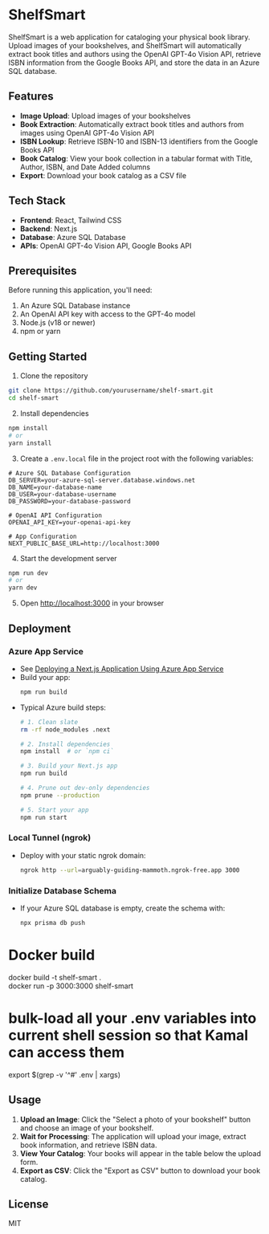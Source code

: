 # ShelfSmart

ShelfSmart is a web application for cataloging your physical book library. Upload images of your bookshelves, and ShelfSmart will automatically extract book titles and authors using the OpenAI GPT-4o Vision API, retrieve ISBN information from the Google Books API, and store the data in an Azure SQL database.

## Features

- **Image Upload**: Upload images of your bookshelves
- **Book Extraction**: Automatically extract book titles and authors from images using OpenAI GPT-4o Vision API
- **ISBN Lookup**: Retrieve ISBN-10 and ISBN-13 identifiers from the Google Books API
- **Book Catalog**: View your book collection in a tabular format with Title, Author, ISBN, and Date Added columns
- **Export**: Download your book catalog as a CSV file

## Tech Stack

- **Frontend**: React, Tailwind CSS
- **Backend**: Next.js
- **Database**: Azure SQL Database
- **APIs**: OpenAI GPT-4o Vision API, Google Books API

## Prerequisites

Before running this application, you'll need:

1. An Azure SQL Database instance
2. An OpenAI API key with access to the GPT-4o model
3. Node.js (v18 or newer)
4. npm or yarn

## Getting Started

1. Clone the repository

```bash
git clone https://github.com/yourusername/shelf-smart.git
cd shelf-smart
```

2. Install dependencies

```bash
npm install
# or
yarn install
```

3. Create a `.env.local` file in the project root with the following variables:

```env
# Azure SQL Database Configuration
DB_SERVER=your-azure-sql-server.database.windows.net
DB_NAME=your-database-name
DB_USER=your-database-username
DB_PASSWORD=your-database-password

# OpenAI API Configuration
OPENAI_API_KEY=your-openai-api-key

# App Configuration
NEXT_PUBLIC_BASE_URL=http://localhost:3000
```

4. Start the development server

```bash
npm run dev
# or
yarn dev
```

5. Open [http://localhost:3000](http://localhost:3000) in your browser

## Deployment

### Azure App Service
- See [Deploying a Next.js Application Using Azure App Service](https://www.c-sharpcorner.com/article/deploying-a-next-js-application-using-azure-app-service/)
- Build your app:
  ```bash
  npm run build
  ```
- Typical Azure build steps:
  ```bash
  # 1. Clean slate
  rm -rf node_modules .next

  # 2. Install dependencies
  npm install  # or `npm ci`

  # 3. Build your Next.js app
  npm run build

  # 4. Prune out dev‑only dependencies
  npm prune --production

  # 5. Start your app
  npm run start
  ```

### Local Tunnel (ngrok)
- Deploy with your static ngrok domain:
  ```bash
  ngrok http --url=arguably-guiding-mammoth.ngrok-free.app 3000
  ```

### Initialize Database Schema
- If your Azure SQL database is empty, create the schema with:
  ```bash
  npx prisma db push
  ```

# Docker build
docker build -t shelf-smart .  
docker run -p 3000:3000 shelf-smart

# bulk-load all your .env variables into current shell session so that Kamal can access them

export $(grep -v '^#' .env | xargs)

## Usage

1. **Upload an Image**: Click the "Select a photo of your bookshelf" button and choose an image of your bookshelf.
2. **Wait for Processing**: The application will upload your image, extract book information, and retrieve ISBN data.
3. **View Your Catalog**: Your books will appear in the table below the upload form.
4. **Export as CSV**: Click the "Export as CSV" button to download your book catalog.

## License

MIT
